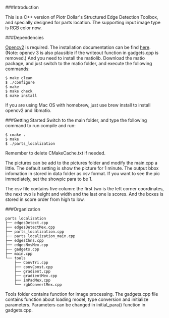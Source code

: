 

###Introduction

This is a C++ version of Piotr Dollar's Structured Edge Detection Toolbox, and specially designed
 for parts location. The supporting input image type is RGB color now.

###Dependencies

[Opencv2](http://opencv.org/downloads.html)
 is required. The installation documentation can be find [here](http://docs.opencv.org/2.4/doc/tutorials/introduction/table_of_content_introduction/table_of_content_introduction.html).
 (Note: opencv 3 is also plausible if the writeout function in gadgets.cpp is removed.)
And you need to install the matiolib. Download the matio package, and just switch to the matio folder, and execute the following commands:

```code:
$ make clean
$ ./configure
$ make
$ make check
$ make install
```

If you are using Mac OS with homebrew, just use brew install to install opencv2 and libmatio.


###Getting Started
Switch to the main folder, and type the following command to run compile and run:
```code:
$ cmake .
$ make
$ ./parts_localization
```
Remember to delete CMakeCache.txt if needed.

The pictures can be add to the pictures folder and modify the main.cpp a little.
The default setting is show the picture for 1 minute.
The output bbox infomation in stored in data folder as csv format.
If you want to see the pic immediately, set the showpic para to be 1.

The csv file contains five column:
the first two is the left corner coordinates, 
the next two is height and width and 
the last one is scores.
And the boxes is stored in score order from high to low.




###Organization
```code:
parts localization
├── edgesDetect.cpp
├── edgesDetectMex.cpp
├── parts_localization.cpp
├── parts_localization_main.cpp
├── edgesChns.cpp
├── edgesNmsMex.cpp
├── gadgets.cpp
├── main.cpp
└── tools
    ├── ConvTri.cpp
    ├── convConst.cpp
    ├── gradient.cpp
    ├── gradientMex.cpp
    ├── imPadMex.cpp
    └── rgbConvertMex.cpp
```
Tools folder contains function for image processing.
The gadgets.cpp file contains function about loading model, type conversion and initialize
parameters. Parameters can be changed in initial_para() function in gadgets.cpp.
